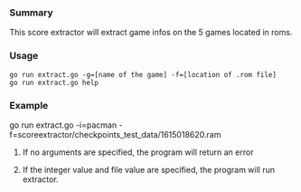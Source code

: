 ### Summary

This score extractor will extract game infos on the 5 games located in roms.

### Usage

    go run extract.go -g=[name of the game] -f=[location of .rom file]
    go run extract.go help 

### Example
   go run extract.go -i=pacman -f=scoreextractor/checkpoints_test_data/1615018620.ram

1. If no arguments are specified, the program will return an error

3. If the integer value and file value are specified, the program will run extractor.
